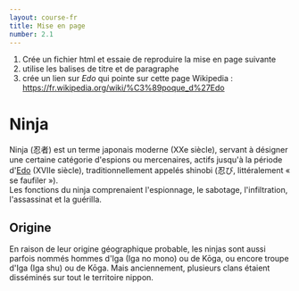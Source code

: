 ```yaml
---
layout: course-fr
title: Mise en page
number: 2.1
---
```


1. Crée un fichier html et essaie de reproduire la mise en page suivante
1. utilise les balises de titre et de paragraphe
1. crée un lien sur *Edo* qui pointe sur cette page Wikipedia : https://fr.wikipedia.org/wiki/%C3%89poque_d%27Edo

# Ninja

Ninja (忍者) est un terme japonais moderne (XXe siècle), servant à désigner une certaine catégorie d'espions ou mercenaires, actifs jusqu'à la période d'[Edo](https://fr.wikipedia.org/wiki/%C3%89poque_d%27Edo) (XVIIe siècle), traditionnellement appelés shinobi (忍び, littéralement « se faufiler »).  
Les fonctions du ninja comprenaient l'espionnage, le sabotage, l'infiltration, l'assassinat et la guérilla.

## Origine
En raison de leur origine géographique probable, les ninjas sont aussi parfois nommés hommes d'Iga (Iga no mono) ou de Kōga, ou encore troupe d'Iga (Iga shu) ou de Kōga. Mais anciennement, plusieurs clans étaient disséminés sur tout le territoire nippon. 
